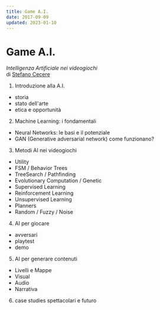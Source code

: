 ```yaml
---
title: Game A.I.
date: 2017-09-09
updated: 2023-01-10
---
```


# Game A.I.
*Intelligenza Artificiale nei videogiochi*  
di [Stefano Cecere](https://github.com/StefanoCecere)

1. Introduzione alla A.I.
  - storia
  - stato dell'arte
  - etica e opportunità
2. Machine Learning: i fondamentali
  - Neural Networks: le basi e il potenziale
  - GAN (Generative adversarial network) come funzionano?
3. Metodi AI nei videogiochi
  - Utility
  - FSM / Behavior Trees
  - TreeSearch / Pathfinding
  - Evolutionary Computation / Genetic
  - Supervised Learning
  - Reinforcement Learning
  - Unsupervised Learning
  - Planners
  - Random / Fuzzy / Noise
4. AI per giocare
  - avversari
  - playtest
  - demo
5. AI per generare contenuti
  - Livelli e Mappe
  - Visual
  - Audio
  - Narrativa
6. case studies spettacolari e futuro

